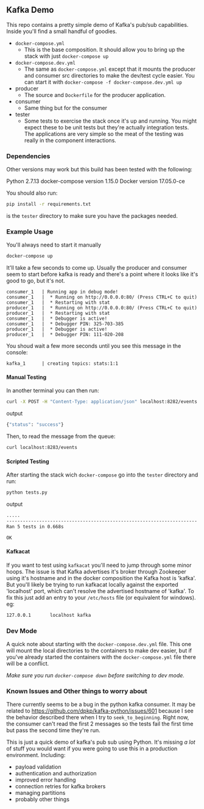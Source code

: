## Kafka Demo ##

This repo contains a pretty simple demo of Kafka's pub/sub capabilities.  Inside
you'll find a small handful of goodies.

* `docker-compose.yml`
  * This is the base composition.  It should allow you to bring up the stack 
  with just `docker-compose up`
* `docker-compose.dev.yml`
  * The same as `docker-compose.yml` except that it mounts the producer and 
  consumer src directories to make the dev/test cycle easier.  You can start it with 
  `docker-compose -f docker-compose.dev.yml up`
* producer
  * The source and `Dockerfile` for the producer application.
* consumer
  * Same thing but for the consumer
* tester  
  * Some tests to exercise the stack once it's up and running.  You might expect
  these to be unit tests but they're actually integration tests.  The applications
  are very simple so the meat of the testing was really in the component 
  interactions.
  
### Dependencies ###
Other versions may work but this build has been tested with the following:

Python 2.7.13
docker-compose version 1.15.0
Docker version 17.05.0-ce

You should also run:
```bash
pip install -r requirements.txt
```
is the `tester` directory to make sure you have the packages needed.

### Example Usage ###

You'll always need to start it manually

```bash
docker-compose up
```

It'll take a few seconds to come up.  Usually the producer and consumer
seem to start before kafka is ready and there's a point where it looks 
like it's good to go, but it's not.

```
consumer_1   | Running app in debug mode!
consumer_1   |  * Running on http://0.0.0.0:80/ (Press CTRL+C to quit)
consumer_1   |  * Restarting with stat
producer_1   |  * Running on http://0.0.0.0:80/ (Press CTRL+C to quit)
producer_1   |  * Restarting with stat
consumer_1   |  * Debugger is active!
consumer_1   |  * Debugger PIN: 325-703-385
producer_1   |  * Debugger is active!
producer_1   |  * Debugger PIN: 111-020-208
```

You shoud wait a few more seconds until you see this message in the 
console:

```
kafka_1      | creating topics: stats:1:1
```

#### Manual Testing ####
In another terminal you can then run:
```bash
curl -X POST -H "Content-Type: application/json" localhost:8282/events -d '{"event" : "a test event"}'
```
output
```bash
{"status": "success"}
```

Then, to read the message from the queue:
```bash
curl localhost:8283/events
```

#### Scripted Testing ####

After starting the stack wich `docker-compose` go into the `tester` directory and run:

```bash
python tests.py
```
output
```bash
.....
----------------------------------------------------------------------
Ran 5 tests in 0.668s

OK
```

#### Kafkacat ####

If you want to test using `kafkacat` you'll need to jump through some minor hoops.
The issue is that Kafka advertises it's broker through Zookeeper using it's hostname
and in the docker composition the Kafka host is 'kafka'.  But you'll likely be trying
to run kafkacat locally against the exported 'localhost' port, which can't resolve the
advertised hostname of 'kafka'.  To fix this just add an entry to your `/etc/hosts` file
(or equivalent for windows).  eg:

```bash
127.0.0.1       localhost kafka
```

### Dev Mode ###

A quick note about starting with the `docker-compose.dev.yml` file.  This one will
mount the local directories to the containers to make dev easier, but if you've
already started the containers with the `docker-compose.yml` file there will be
a conflict.  

*Make sure you run `docker-compose down` before switching to dev mode.*

### Known Issues and Other things to worry about ###
There currently seems to be a bug in the python kafka consumer. It may be related to 
https://github.com/dpkp/kafka-python/issues/601 because I see the behavior described
there when I try to `seek_to_beginning`.  Right now, the consumer can't read the first
2 messages so the tests fail the first time but pass the second time they're run.

This is just a quick demo of kafka's pub sub using Python.  It's missing _a lot_ of 
stuff you would want if you were going to use this in a production environment.  Including:
* payload validation
* authentication and authorization
* improved error handling
* connection retries for kafka brokers
* managing partitions
* probably other things

